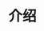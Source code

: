 ---
title: 介绍
order: 10
hero:
  title: Kotomi Ui
  desc: 基于 Ant Design 开发的组件库。
  actions:
    - text: 快速上手
      link: /docs/getting-started
features:
  - icon: https://gw.alipayobjects.com/zos/bmw-prod/881dc458-f20b-407b-947a-95104b5ec82b/k79dm8ih_w144_h144.png
    title: 开箱即用
    desc:  基于Ant Design v3 开发的组件库,即开即用
  - icon: https://gw.alipayobjects.com/zos/bmw-prod/d60657df-0822-4631-9d7c-e7a869c2f21c/k79dmz3q_w126_h126.png
    title: 支持复杂表格表单
    desc: 封装Ant Design v3 组件，支持复杂的表格表单
  - icon: https://gw.alipayobjects.com/zos/bmw-prod/4c797e8e-2620-4713-9754-16fe7060dd35/k79dlvqz_w144_h114.png
    title: TypeScript
    desc: 使用 TypeScript 开发，提供完整的类型定义文件。
footer: Open-source MIT Licensed
---